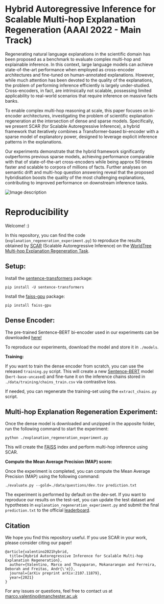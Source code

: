 # Hybrid Autoregressive Inference for Scalable Multi-hop Explanation Regeneration (AAAI 2022 - Main Track)

Regenerating natural language explanations in the scientific domain has been proposed as a benchmark to evaluate complex multi-hop and explainable inference. In this context, large language models can achieve state-of-the-art performance when employed as cross-encoder architectures and fine-tuned on human-annotated explanations. 
However, while much attention has been devoted to the quality of the explanations, the problem of performing inference efficiently is largely under-studied. Cross-encoders, in fact, are intrinsically not scalable, possessing limited applicability to real-world scenarios that require inference on massive facts banks.

To enable complex multi-hop reasoning at scale, this paper focuses on bi-encoder architectures, investigating the problem of scientific explanation regeneration at the intersection of dense and sparse models. Specifically, we present SCAR (for Scalable Autoregressive Inference), a hybrid framework that iteratively combines a Transformer-based bi-encoder with a sparse model of explanatory power, designed to leverage explicit inference patterns in the explanations. 

Our experiments demonstrate that the hybrid framework significantly outperforms previous sparse models, achieving performance comparable with that of state-of-the-art cross-encoders while being approx 50 times faster and scalable to corpora of millions of facts. Further analyses on semantic drift and multi-hop question answering reveal that the proposed hybridisation boosts the quality of the most challenging explanations, contributing to improved performance on downstream inference tasks.

![Image description](approach.png)

# Reproducibility

Welcome! :) 

In this repository, you can find the code (`explanation_regeneration_experiment.py`) to reproduce the results obtained by [SCAR](https://arxiv.org/abs/2107.11879) (Scalable Autoregressive Inference) on the [WorldTree Multi-hop Explanation Regeneration Task](https://github.com/umanlp/tg2019task).

## Setup:

Install the [sentence-transformers](https://www.sbert.net/) package:

`pip install -U sentence-transformers`

Install the [faiss-gpu](https://pypi.org/project/faiss-gpu/) package:

`pip install faiss-gpu`

## Dense Encoder:

The pre-trained Sentence-BERT bi-encoder used in our experiments can be downloaded [here!](https://drive.google.com/file/d/1iz38q8EIYZdO9U7mAMVz1qUprU8jmEwI/view?usp=sharing)

To reproduce our experiments, download the model and store it in `./models`.

**Training:**

If you want to train the dense encoder from scratch, you can use the released `training.py` script. This will create a new [Sentence-BERT](https://www.sbert.net/) model (`bert-base-uncased`) and fine-tune it on the inference chains stored in `./data/training/chains_train.csv` via contrastive loss.

If needed, you can regenerate the training-set using the `extract_chains.py` script.

## Multi-hop Explanation Regeneration Experiment:

Once the dense model is downloaded and unzipped in the apposite folder, run the following command to start the experiment:

`python ./explanation_regeneration_experiment.py`

This will create the [FAISS](https://faiss.ai/) index and perform multi-hop inference using SCAR.

**Compute the Mean Average Precision (MAP) score:** 

Once the experiment is completed, you can compute the Mean Average Precision (MAP) using the following command:

`./evaluate.py --gold=./data/questions/dev.tsv prediction.txt`

The experiment is performed by default on the dev-set. If you want to reproduce our results on the test-set, you can update the test dataset and hypotheses in `explanation_regeneration_experiment.py` and submit the final `prediction.txt` to the official [leaderboard](https://competitions.codalab.org/competitions/20150#results).

## Citation
We hope you find this repository useful. If you use SCAR in your work, please consider citing our paper!

```
@article{valentino2021hybrid,
  title={Hybrid Autoregressive Inference for Scalable Multi-hop Explanation Regeneration},
  author={Valentino, Marco and Thayaparan, Mokanarangan and Ferreira, Deborah and Freitas, Andr{\'e}},
  journal={arXiv preprint arXiv:2107.11879},
  year={2021}
}
```

For any issues or questions, feel free to contact us at marco.valentino@manchester.ac.uk
